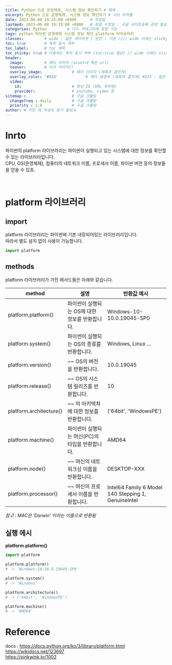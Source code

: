 ```yaml
---
title: Python 으로 운영체제, 시스템 정보 확인하기 # 제목
excerpt: Python 으로 운영체제, 시스템 정보 확인하기 # 서브 타이틀
date: 2023-06-08 19:25:00 +0900      # 작성일
lastmod: 2023-06-08 19:33:00 +0900   # 최종 수정일 : 구글 사이트등록 관련 필요
categories: Python         # 다수 카테고리에 포함 가능
tags: python 파이썬 운영체제 시스템 정보 확인 platform 라이브러리                     # 태그 복수개 가능
classes:         # wide : 넓은 레이아웃 / 빈칸 : 기본 //// wide 시에는 sticky toc 불가
toc: true        # 목차 표시 여부
toc_label:       # toc 제목
toc_sticky: true # 이동하는 목차 표시 여부 (toc:true 필요) // wide 시에는 sticky toc 불가
header: 
  image:         # 헤더 이미지 (asset내 혹은 url)
  teaser:        # 티저 이미지??
  overlay_image:             # 헤더 이미지 (제목과 겹치게)
  overlay_color: '#333'            # 헤더 배경색 (제목과 겹치게) #333 : 짙은 회색
  video:
    id:                      # 영상 ID (URL 뒷부분)
    provider:                # youtube, vimeo 등
sitemap :                    # 구글 크롤링
  changefreq : daily         # 구글 크롤링
  priority : 1.0             # 구글 크롤링
author: # 주인 외 작성자 표기 필요시
---
```

<!--postNo: 20230608_001-->

# Inrto  

파이썬의 platform 라이브러리는 파이썬이 실행되고 있는 시스템에 대한 정보를 확인할 수 있는 라이브러리입니다.  
CPU, OS(운영체제), 컴퓨터의 네트워크 이름, 프로세서 이름, 파이썬 버전 등의 정보들을 얻을 수 있죠.  

<br>

# platform 라이브러리  

## import  

platform 라이브러리는 파이썬에 기본 내장되어있는 라이브러리입니다.  
따라서 별도 설치 없이 사용이 가능합니다.  

```python
import platform
```

## methods  

platform 라이브러리가 가진 메서드들은 아래와 같습니다.  

|method|설명|반환값 예시|
|---|---|---|
|platform.platform()|파이썬이 실행되는 OS에 대한 정보를 반환합니다.|Windows-10-10.0.19045-SP0|
|platform.system()|파이썬이 실행되는 OS의 종류를 반환합니다.|Windows, Linux ...|
|platform.version()|~~ OS의 버전을 반환합니다.|10.0.19045|
|platform.release()|~~ OS의 시스템 릴리즈를 반환합니다.|10|
|platform.architecture()|~~ 의 아키텍쳐에 대한 정보를 반환합니다.|('64bit', 'WindowsPE')|
|platform.machine()|파이썬이 실행되는 머신(PC)의 타입을 반환합니다.|AMD64|
|platform.node()|~~ 머신의 네트워크상 이름을 반환합니다.|DESKTOP-XXX|
|platform.processor()|~~ 머신의 프로세서 이름을 반환합니다.|Intel64 Family 6 Model 140 Stepping 1, GenuineIntel|



<i>참고 : MAC은 'Darwin' 이라는 이름으로 반환됨</i>


## 실행 에시

**platform.platform()**

```python
import platform

platform.platform()
# -> 'Windows-10-10.0.19045-SP0'

platform.system()
# -> 'Windows'

platform.architecture()
# -> ('64bit', 'WindowsPE')

platform.machine()
# -> 'AMD64'
```


# Reference  

docs : https://docs.python.org/ko/3/library/platform.html  
https://wikidocs.net/123697  
https://pinkwink.kr/1002  

